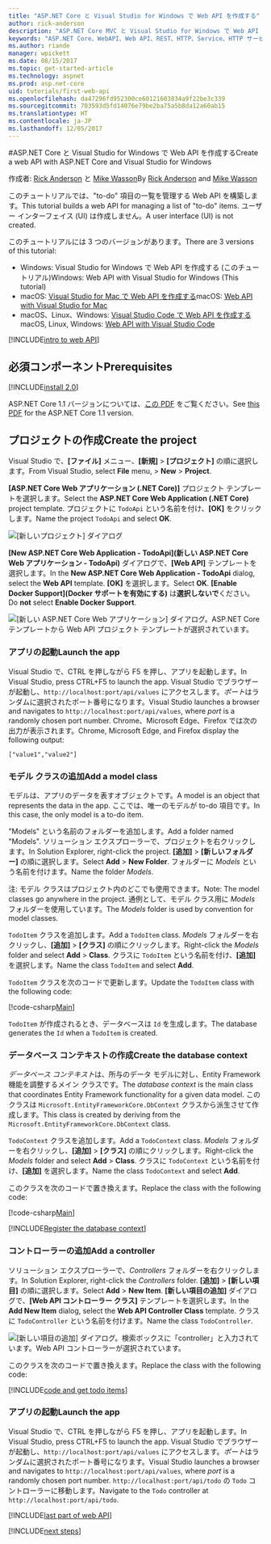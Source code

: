 ```yaml
---
title: "ASP.NET Core と Visual Studio for Windows で Web API を作成する"
author: rick-anderson
description: "ASP.NET Core MVC と Visual Studio for Windows で Web API を構築する"
keywords: "ASP.NET Core、WebAPI、Web API、REST、HTTP、Service、HTTP サービス"
ms.author: riande
manager: wpickett
ms.date: 08/15/2017
ms.topic: get-started-article
ms.technology: aspnet
ms.prod: asp.net-core
uid: tutorials/first-web-api
ms.openlocfilehash: da47296fd952300ce60121603834a9f22be3c339
ms.sourcegitcommit: 703593d5fd14076e79be2ba75a5b8da12a60ab15
ms.translationtype: HT
ms.contentlocale: ja-JP
ms.lasthandoff: 12/05/2017
---
```

#<a name="create-a-web-api-with-aspnet-core-and-visual-studio-for-windows"></a><span data-ttu-id="93da3-104">ASP.NET Core と Visual Studio for Windows で Web API を作成する</span><span class="sxs-lookup"><span data-stu-id="93da3-104">Create a web API with ASP.NET Core and Visual Studio for Windows</span></span>

<span data-ttu-id="93da3-105">作成者: [Rick Anderson](https://twitter.com/RickAndMSFT) と [Mike Wasson](https://github.com/mikewasson)</span><span class="sxs-lookup"><span data-stu-id="93da3-105">By [Rick Anderson](https://twitter.com/RickAndMSFT) and [Mike Wasson](https://github.com/mikewasson)</span></span>

<span data-ttu-id="93da3-106">このチュートリアルでは、"to-do" 項目の一覧を管理する Web API を構築します。</span><span class="sxs-lookup"><span data-stu-id="93da3-106">This tutorial builds a web API for managing a list of "to-do" items.</span></span> <span data-ttu-id="93da3-107">ユーザー インターフェイス (UI) は作成しません。</span><span class="sxs-lookup"><span data-stu-id="93da3-107">A user interface (UI) is not created.</span></span>

<span data-ttu-id="93da3-108">このチュートリアルには 3 つのバージョンがあります。</span><span class="sxs-lookup"><span data-stu-id="93da3-108">There are 3 versions of this tutorial:</span></span>

* <span data-ttu-id="93da3-109">Windows: Visual Studio for Windows で Web API を作成する (このチュートリアル)</span><span class="sxs-lookup"><span data-stu-id="93da3-109">Windows: Web API with Visual Studio for Windows (This tutorial)</span></span>
* <span data-ttu-id="93da3-110">macOS: [Visual Studio for Mac で Web API を作成する](xref:tutorials/first-web-api-mac)</span><span class="sxs-lookup"><span data-stu-id="93da3-110">macOS: [Web API with Visual Studio for Mac](xref:tutorials/first-web-api-mac)</span></span>
* <span data-ttu-id="93da3-111">macOS、Linux、Windows: [Visual Studio Code で Web API を作成する](xref:tutorials/web-api-vsc)</span><span class="sxs-lookup"><span data-stu-id="93da3-111">macOS, Linux, Windows: [Web API with Visual Studio Code](xref:tutorials/web-api-vsc)</span></span>

<!-- WARNING: The code AND images in this doc are used by uid: tutorials/web-api-vsc, tutorials/first-web-api-mac and tutorials/first-web-api. If you change any code/images in this tutorial, update uid: tutorials/web-api-vsc -->

[!INCLUDE[intro to web API](../includes/webApi/intro.md)]

## <a name="prerequisites"></a><span data-ttu-id="93da3-112">必須コンポーネント</span><span class="sxs-lookup"><span data-stu-id="93da3-112">Prerequisites</span></span>

[!INCLUDE[install 2.0](../includes/install2.0.md)]

<span data-ttu-id="93da3-113">ASP.NET Core 1.1 バージョンについては、[この PDF](https://github.com/aspnet/Docs/blob/master/aspnetcore/tutorials/first-web-api/_static/_webAPI.pdf) をご覧ください。</span><span class="sxs-lookup"><span data-stu-id="93da3-113">See [this PDF](https://github.com/aspnet/Docs/blob/master/aspnetcore/tutorials/first-web-api/_static/_webAPI.pdf) for the ASP.NET Core 1.1 version.</span></span>

## <a name="create-the-project"></a><span data-ttu-id="93da3-114">プロジェクトの作成</span><span class="sxs-lookup"><span data-stu-id="93da3-114">Create the project</span></span>

<span data-ttu-id="93da3-115">Visual Studio で、**[ファイル]** メニュー、**[新規]** > **[プロジェクト]** の順に選択します。</span><span class="sxs-lookup"><span data-stu-id="93da3-115">From Visual Studio, select **File** menu, > **New** > **Project**.</span></span>

<span data-ttu-id="93da3-116">**[ASP.NET Core Web アプリケーション (.NET Core)]** プロジェクト テンプレートを選択します。</span><span class="sxs-lookup"><span data-stu-id="93da3-116">Select the **ASP.NET Core Web Application (.NET Core)** project template.</span></span> <span data-ttu-id="93da3-117">プロジェクトに `TodoApi` という名前を付け、**[OK]** をクリックします。</span><span class="sxs-lookup"><span data-stu-id="93da3-117">Name the project `TodoApi` and select **OK**.</span></span>

![[新しいプロジェクト] ダイアログ](first-web-api/_static/new-project.png)

<span data-ttu-id="93da3-119">**[New ASP.NET Core Web Application - TodoApi]\(新しい ASP.NET Core Web アプリケーション - TodoApi\)** ダイアログで、**[Web API]** テンプレートを選択します。</span><span class="sxs-lookup"><span data-stu-id="93da3-119">In the **New ASP.NET Core Web Application - TodoApi** dialog, select the **Web API** template.</span></span> <span data-ttu-id="93da3-120">**[OK]** を選択します。</span><span class="sxs-lookup"><span data-stu-id="93da3-120">Select **OK**.</span></span> <span data-ttu-id="93da3-121">**[Enable Docker Support]\(Docker サポートを有効にする\)** は**選択しないで**ください。</span><span class="sxs-lookup"><span data-stu-id="93da3-121">Do **not** select **Enable Docker Support**.</span></span>

![[新しい ASP.NET Core Web アプリケーション] ダイアログ。ASP.NET Core テンプレートから Web API プロジェクト テンプレートが選択されています。](first-web-api/_static/web-api-project.png)

### <a name="launch-the-app"></a><span data-ttu-id="93da3-123">アプリの起動</span><span class="sxs-lookup"><span data-stu-id="93da3-123">Launch the app</span></span>

<span data-ttu-id="93da3-124">Visual Studio で、CTRL を押しながら F5 を押し、アプリを起動します。</span><span class="sxs-lookup"><span data-stu-id="93da3-124">In Visual Studio, press CTRL+F5 to launch the app.</span></span> <span data-ttu-id="93da3-125">Visual Studio でブラウザーが起動し、`http://localhost:port/api/values` にアクセスします。*ポート*はランダムに選択されたポート番号になります。</span><span class="sxs-lookup"><span data-stu-id="93da3-125">Visual Studio launches a browser and navigates to `http://localhost:port/api/values`, where *port* is a randomly chosen port number.</span></span> <span data-ttu-id="93da3-126">Chrome、Microsoft Edge、Firefox では次の出力が表示されます。</span><span class="sxs-lookup"><span data-stu-id="93da3-126">Chrome, Microsoft Edge, and Firefox display the following output:</span></span>

```
["value1","value2"]
```

### <a name="add-a-model-class"></a><span data-ttu-id="93da3-127">モデル クラスの追加</span><span class="sxs-lookup"><span data-stu-id="93da3-127">Add a model class</span></span>

<span data-ttu-id="93da3-128">モデルは、アプリのデータを表すオブジェクトです。</span><span class="sxs-lookup"><span data-stu-id="93da3-128">A model is an object that represents the data in the app.</span></span> <span data-ttu-id="93da3-129">ここでは、唯一のモデルが to-do 項目です。</span><span class="sxs-lookup"><span data-stu-id="93da3-129">In this case, the only model is a to-do item.</span></span>

<span data-ttu-id="93da3-130">"Models" という名前のフォルダーを追加します。</span><span class="sxs-lookup"><span data-stu-id="93da3-130">Add a folder named "Models".</span></span> <span data-ttu-id="93da3-131">ソリューション エクスプローラーで、プロジェクトを右クリックします。</span><span class="sxs-lookup"><span data-stu-id="93da3-131">In Solution Explorer, right-click the project.</span></span> <span data-ttu-id="93da3-132">**[追加]** > **[新しいフォルダー]** の順に選択します。</span><span class="sxs-lookup"><span data-stu-id="93da3-132">Select **Add** > **New Folder**.</span></span> <span data-ttu-id="93da3-133">フォルダーに *Models* という名前を付けます。</span><span class="sxs-lookup"><span data-stu-id="93da3-133">Name the folder *Models*.</span></span>

<span data-ttu-id="93da3-134">注: モデル クラスはプロジェクト内のどこでも使用できます。</span><span class="sxs-lookup"><span data-stu-id="93da3-134">Note: The model classes go anywhere in the project.</span></span> <span data-ttu-id="93da3-135">通例として、モデル クラス用に *Models* フォルダーを使用しています。</span><span class="sxs-lookup"><span data-stu-id="93da3-135">The *Models* folder is used by convention for model classes.</span></span>

<span data-ttu-id="93da3-136">`TodoItem` クラスを追加します。</span><span class="sxs-lookup"><span data-stu-id="93da3-136">Add a `TodoItem` class.</span></span> <span data-ttu-id="93da3-137">*Models* フォルダーを右クリックし、**[追加]** > **[クラス]** の順にクリックします。</span><span class="sxs-lookup"><span data-stu-id="93da3-137">Right-click the *Models* folder and select **Add** > **Class**.</span></span> <span data-ttu-id="93da3-138">クラスに `TodoItem` という名前を付け、**[追加]** を選択します。</span><span class="sxs-lookup"><span data-stu-id="93da3-138">Name the class `TodoItem` and select **Add**.</span></span>

<span data-ttu-id="93da3-139">`TodoItem` クラスを次のコードで更新します。</span><span class="sxs-lookup"><span data-stu-id="93da3-139">Update the `TodoItem` class with the following code:</span></span>

[!code-csharp[Main](first-web-api/sample/TodoApi/Models/TodoItem.cs)]

<span data-ttu-id="93da3-140">`TodoItem` が作成されるとき、データベースは `Id` を生成します。</span><span class="sxs-lookup"><span data-stu-id="93da3-140">The database generates the `Id` when a `TodoItem` is created.</span></span>

### <a name="create-the-database-context"></a><span data-ttu-id="93da3-141">データベース コンテキストの作成</span><span class="sxs-lookup"><span data-stu-id="93da3-141">Create the database context</span></span>

<span data-ttu-id="93da3-142">*データベース コンテキスト*は、所与のデータ モデルに対し、Entity Framework 機能を調整するメイン クラスです。</span><span class="sxs-lookup"><span data-stu-id="93da3-142">The *database context* is the main class that coordinates Entity Framework functionality for a given data model.</span></span> <span data-ttu-id="93da3-143">このクラスは `Microsoft.EntityFrameworkCore.DbContext` クラスから派生させて作成します。</span><span class="sxs-lookup"><span data-stu-id="93da3-143">This class is created by deriving from the `Microsoft.EntityFrameworkCore.DbContext` class.</span></span>

<span data-ttu-id="93da3-144">`TodoContext` クラスを追加します。</span><span class="sxs-lookup"><span data-stu-id="93da3-144">Add a `TodoContext` class.</span></span> <span data-ttu-id="93da3-145">*Models* フォルダーを右クリックし、**[追加]** > **[クラス]** の順にクリックします。</span><span class="sxs-lookup"><span data-stu-id="93da3-145">Right-click the *Models* folder and select **Add** > **Class**.</span></span> <span data-ttu-id="93da3-146">クラスに `TodoContext` という名前を付け、**[追加]** を選択します。</span><span class="sxs-lookup"><span data-stu-id="93da3-146">Name the class `TodoContext` and select **Add**.</span></span>

<span data-ttu-id="93da3-147">このクラスを次のコードで置き換えます。</span><span class="sxs-lookup"><span data-stu-id="93da3-147">Replace the class with the following code:</span></span>

[!code-csharp[Main](first-web-api/sample/TodoApi/Models/TodoContext.cs)]

[!INCLUDE[Register the database context](../includes/webApi/register_dbContext.md)]

### <a name="add-a-controller"></a><span data-ttu-id="93da3-148">コントローラーの追加</span><span class="sxs-lookup"><span data-stu-id="93da3-148">Add a controller</span></span>

<span data-ttu-id="93da3-149">ソリューション エクスプローラーで、*Controllers* フォルダーを右クリックします。</span><span class="sxs-lookup"><span data-stu-id="93da3-149">In Solution Explorer, right-click the *Controllers* folder.</span></span> <span data-ttu-id="93da3-150">**[追加]** > **[新しい項目]** の順に選択します。</span><span class="sxs-lookup"><span data-stu-id="93da3-150">Select **Add** > **New Item**.</span></span> <span data-ttu-id="93da3-151">**[新しい項目の追加]** ダイアログで、**[Web API コントローラー クラス]** テンプレートを選択します。</span><span class="sxs-lookup"><span data-stu-id="93da3-151">In the **Add New Item** dialog, select the **Web API Controller Class** template.</span></span> <span data-ttu-id="93da3-152">クラスに `TodoController` という名前を付けます。</span><span class="sxs-lookup"><span data-stu-id="93da3-152">Name the class `TodoController`.</span></span>

![[新しい項目の追加] ダイアログ。検索ボックスに「controller」と入力されています。Web API コントローラーが選択されています。](first-web-api/_static/new_controller.png)

<span data-ttu-id="93da3-154">このクラスを次のコードで置き換えます。</span><span class="sxs-lookup"><span data-stu-id="93da3-154">Replace the class with the following code:</span></span>

[!INCLUDE[code and get todo items](../includes/webApi/getTodoItems.md)]

### <a name="launch-the-app"></a><span data-ttu-id="93da3-155">アプリの起動</span><span class="sxs-lookup"><span data-stu-id="93da3-155">Launch the app</span></span>

<span data-ttu-id="93da3-156">Visual Studio で、CTRL を押しながら F5 を押し、アプリを起動します。</span><span class="sxs-lookup"><span data-stu-id="93da3-156">In Visual Studio, press CTRL+F5 to launch the app.</span></span> <span data-ttu-id="93da3-157">Visual Studio でブラウザーが起動し、`http://localhost:port/api/values` にアクセスします。*ポート*はランダムに選択されたポート番号になります。</span><span class="sxs-lookup"><span data-stu-id="93da3-157">Visual Studio launches a browser and navigates to `http://localhost:port/api/values`, where *port* is a randomly chosen port number.</span></span> <span data-ttu-id="93da3-158">`http://localhost:port/api/todo` の `Todo` コントローラーに移動します。</span><span class="sxs-lookup"><span data-stu-id="93da3-158">Navigate to the `Todo` controller at `http://localhost:port/api/todo`.</span></span>

[!INCLUDE[last part of web API](../includes/webApi/end.md)]

[!INCLUDE[next steps](../includes/webApi/next.md)]

